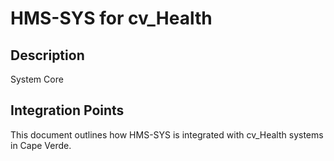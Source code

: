 # HMS-SYS for cv_Health

## Description

System Core

## Integration Points

This document outlines how HMS-SYS is integrated with cv_Health systems in Cape Verde.
